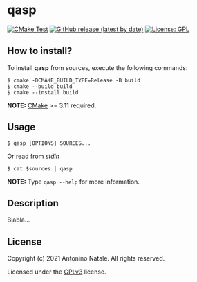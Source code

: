 # qasp
[![CMake Test](https://github.com/kwrx/qasp/actions/workflows/cmake-test.yml/badge.svg)](https://github.com/kwrx/qasp/actions/workflows/cmake-test.yml)
[![GitHub release (latest by date)](https://img.shields.io/github/downloads/kwrx/qasp/latest/total)](https://github.com/kwrx/qasp/releases/latest)
[![License: GPL](https://img.shields.io/badge/License-GPL-blue.svg)](/LICENSE) 

## How to install?
To install **qasp** from sources, execute the following commands:
```shell script
$ cmake -DCMAKE_BUILD_TYPE=Release -B build
$ cmake --build build
$ cmake --install build
```
**NOTE:** [CMake](https://cmake.org/) >= 3.11 required.

## Usage
```shell script
$ qasp [OPTIONS] SOURCES...
```
Or read from *stdin*
```shell script
$ cat $sources | qasp
```
**NOTE:** Type ```qasp --help``` for more information.

## Description
Blabla...

## License
Copyright (c) 2021 Antonino Natale. All rights reserved.  

Licensed under the [GPLv3](/LICENSE) license.
